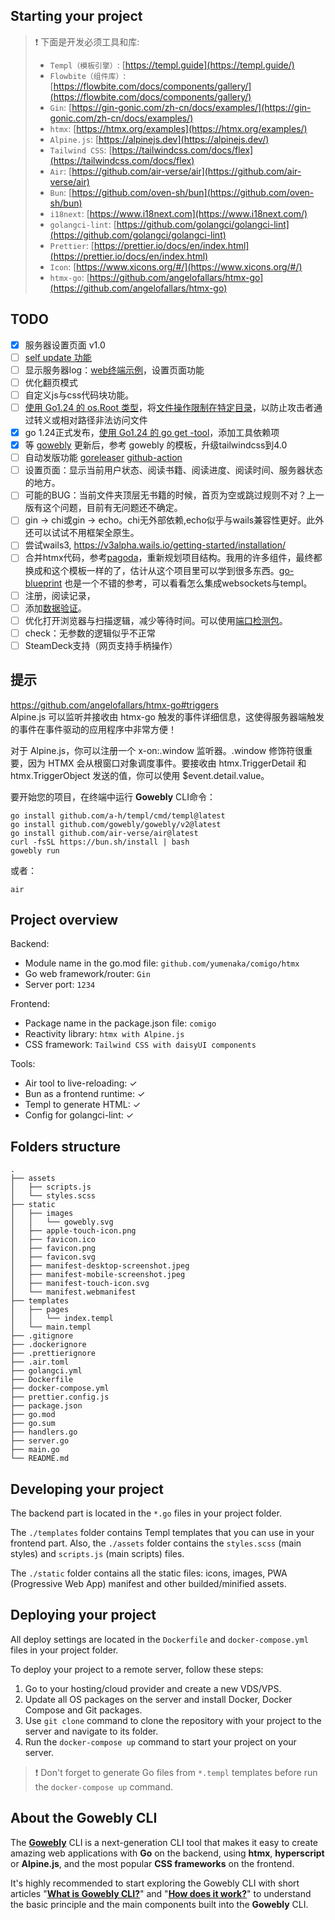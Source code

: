 ## Starting your project

> ❗️ 下面是开发必须工具和库:
>
> - `Templ（模板引擎）`: [https://templ.guide](https://templ.guide/)
> - `Flowbite（组件库）`: [https://flowbite.com/docs/components/gallery/](https://flowbite.com/docs/components/gallery/)
> - `Gin`: [https://gin-gonic.com/zh-cn/docs/examples/](https://gin-gonic.com/zh-cn/docs/examples/)
> - `htmx`: [https://htmx.org/examples](https://htmx.org/examples/)
> - `Alpine.js`: [https://alpinejs.dev](https://alpinejs.dev/)
> - `Tailwind CSS`: [https://tailwindcss.com/docs/flex](https://tailwindcss.com/docs/flex)
> - `Air`: [https://github.com/air-verse/air](https://github.com/air-verse/air)
> - `Bun`: [https://github.com/oven-sh/bun](https://github.com/oven-sh/bun)
> - `i18next`: [https://www.i18next.com](https://www.i18next.com/)
> - `golangci-lint`: [https://github.com/golangci/golangci-lint](https://github.com/golangci/golangci-lint)
> - `Prettier`: [https://prettier.io/docs/en/index.html](https://prettier.io/docs/en/index.html)
> - `Icon`: [https://www.xicons.org/#/](https://www.xicons.org/#/)
> - `htmx-go`: [https://github.com/angelofallars/htmx-go](https://github.com/angelofallars/htmx-go)

## TODO
 - [x] 服务器设置页面 v1.0
 - [ ]  [self update 功能](https://github.com/minio/selfupdate)
 - [ ] 显示服务器log：[web终端示例](https://zenn.dev/ikedam/articles/2e078bfc2a4cb6)，设置页面功能
 - [ ] 优化翻页模式 
 - [ ] 自定义js与css代码块功能。
 - [ ] [使用 Go1.24 的 os.Root 类型](https://antonz.org/go-1-24/)，将[文件操作限制在特定目录](https://go.dev/blog/osroot)，以防止攻击者通过转义或相对路径非法访问文件
 - [x] go 1.24正式发布，[使用 Go1.24 的 go get -tool](https://antonz.org/go-1-24/)，添加工具依赖项
 - [x] 等 [gowebly](https://github.com/gowebly/gowebly) 更新后，参考 gowebly 的模板，升级tailwindcss到4.0
 - [ ] 自动发版功能 [goreleaser](https://goreleaser.com/)  [github-action](https://dev.to/hadlow/how-to-release-to-homebrew-with-goreleaser-github-actions-and-semantic-release-2gbb)
 - [ ] 设置页面：显示当前用户状态、阅读书籍、阅读进度、阅读时间、服务器状态的地方。
 - [ ] 可能的BUG：当前文件夹顶层无书籍的时候，首页为空或跳过规则不对？上一版有这个问题，目前有无问题还不确定。
 - [ ] gin -> chi或gin -> echo。chi无外部依赖,echo似乎与wails兼容性更好。此外还可以试试不用框架全原生。
 - [ ] 尝试wails3, https://v3alpha.wails.io/getting-started/installation/
 - [ ] 合并htmx代码，参考[pagoda](https://github.com/mikestefanello/pagoda)，重新规划项目结构。我用的许多组件，最终都换成和这个模板一样的了，估计从这个项目里可以学到很多东西。[go-blueprint](https://docs.go-blueprint.dev/) 也是一个不错的参考，可以看看怎么集成websockets与templ。
 - [ ] 注册，阅读记录，
 - [ ] 添加[数据验证](https://dev.to/leapcell/validator-complex-structs-arrays-and-maps-validation-for-go-34ni)。
 - [ ] 优化打开浏览器与扫描逻辑，减少等待时间。可以使用[端口检测包](https://github.com/wait4x/wait4x)。
 - [ ] check：无参数的逻辑似乎不正常
 - [ ] SteamDeck支持（网页支持手柄操作）
## 提示

<https://github.com/angelofallars/htmx-go#triggers>  
Alpine.js 可以监听并接收由 htmx-go 触发的事件详细信息，这使得服务器端触发的事件在事件驱动的应用程序中非常方便！

对于 Alpine.js，你可以注册一个 x-on:<EventName>.window 监听器。.window 修饰符很重要，因为 HTMX 会从根窗口对象调度事件。要接收由 htmx.TriggerDetail 和 htmx.TriggerObject 发送的值，你可以使用 $event.detail.value。

要开始您的项目，在终端中运行 **Gowebly** CLI命令：

```console
go install github.com/a-h/templ/cmd/templ@latest
go install github.com/gowebly/gowebly/v2@latest
go install github.com/air-verse/air@latest
curl -fsSL https://bun.sh/install | bash
gowebly run
```

或者：

```console
air
```

## Project overview

Backend:

- Module name in the go.mod file: `github.com/yumenaka/comigo/htmx`
- Go web framework/router: `Gin`
- Server port: `1234`

Frontend:

- Package name in the package.json file: `comigo`
- Reactivity library: `htmx with Alpine.js`
- CSS framework: `Tailwind CSS with daisyUI components`

Tools:

- Air tool to live-reloading: ✓
- Bun as a frontend runtime: ✓
- Templ to generate HTML: ✓
- Config for golangci-lint: ✓

## Folders structure

```console
.
├── assets
│   ├── scripts.js
│   └── styles.scss
├── static
│   ├── images
│   │   └── gowebly.svg
│   ├── apple-touch-icon.png
│   ├── favicon.ico
│   ├── favicon.png
│   ├── favicon.svg
│   ├── manifest-desktop-screenshot.jpeg
│   ├── manifest-mobile-screenshot.jpeg
│   ├── manifest-touch-icon.svg
│   └── manifest.webmanifest
├── templates
│   ├── pages
│   │   └── index.templ
│   └── main.templ
├── .gitignore
├── .dockerignore
├── .prettierignore
├── .air.toml
├── golangci.yml
├── Dockerfile
├── docker-compose.yml
├── prettier.config.js
├── package.json
├── go.mod
├── go.sum
├── handlers.go
├── server.go
├── main.go
└── README.md
```

## Developing your project

The backend part is located in the `*.go` files in your project folder.

The `./templates` folder contains Templ templates that you can use in your frontend part. Also, the `./assets` folder contains the `styles.scss` (main styles) and `scripts.js` (main scripts) files.

The `./static` folder contains all the static files: icons, images, PWA (Progressive Web App) manifest and other builded/minified assets.

## Deploying your project

All deploy settings are located in the `Dockerfile` and `docker-compose.yml` files in your project folder.

To deploy your project to a remote server, follow these steps:

1. Go to your hosting/cloud provider and create a new VDS/VPS.
2. Update all OS packages on the server and install Docker, Docker Compose and Git packages.
3. Use `git clone` command to clone the repository with your project to the server and navigate to its folder.
4. Run the `docker-compose up` command to start your project on your server.

> ❗️ Don't forget to generate Go files from `*.templ` templates before run the `docker-compose up` command.

## About the Gowebly CLI

The [**Gowebly**](https://github.com/gowebly/gowebly) CLI is a next-generation CLI tool that makes it easy to create amazing web applications with **Go** on the backend, using **htmx**, **hyperscript** or **Alpine.js**, and the most popular **CSS frameworks** on the frontend.

It's highly recommended to start exploring the Gowebly CLI with short articles "[**What is Gowebly CLI?**](https://gowebly.org/getting-started)" and "[**How does it work?**](https://gowebly.org/getting-started/how-does-it-work)" to understand the basic principle and the main components built into the **Gowebly** CLI.
